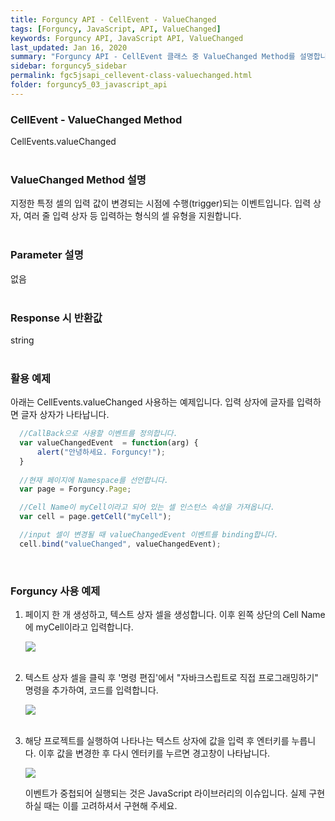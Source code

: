 ```yaml
---
title: Forguncy API - CellEvent - ValueChanged
tags: [Forguncy, JavaScript, API, ValueChanged]
keywords: Forguncy API, JavaScript API, ValueChanged
last_updated: Jan 16, 2020
summary: "Forguncy API - CellEvent 클래스 중 ValueChanged Method를 설명합니다."
sidebar: forguncy5_sidebar
permalink: fgc5jsapi_cellevent-class-valuechanged.html
folder: forguncy5_03_javascript_api
---
```


### CellEvent - ValueChanged Method
CellEvents.valueChanged
<br /><br />

### ValueChanged Method 설명
지정한 특정 셀의 입력 값이 변경되는 시점에 수행(trigger)되는 이벤트입니다. 입력 상자, 여러 줄 입력 상자 등 입력하는 형식의 셀 유형을 지원합니다.
<br /><br />

### Parameter 설명
없음
<br /><br />

### Response 시 반환값
string
<br /><br />

### 활용 예제
아래는 CellEvents.valueChanged 사용하는 예제입니다. 입력 상자에 글자를 입력하면 글자 상자가 나타납니다.
<br />

~~~javascript
  //CallBack으로 사용할 이벤트를 정의합니다.
  var valueChangedEvent  = function(arg) {
      alert("안녕하세요. Forguncy!");
  }
  
  //현재 페이지에 Namespace를 선언합니다.
  var page = Forguncy.Page;

  //Cell Name이 myCell이라고 되어 있는 셀 인스턴스 속성을 가져옵니다.
  var cell = page.getCell("myCell");

  //input 셀이 변경될 때 valueChangedEvent 이벤트를 binding합니다.
  cell.bind("valueChanged", valueChangedEvent);
~~~

<br />

### Forguncy 사용 예제

1. 페이지 한 개 생성하고, 텍스트 상자 셀을 생성합니다. 이후 왼쪽 상단의 Cell Name에 myCell이라고 입력합니다.

    ![]({{site.url}}/images/forguncy5/ex-ss_cellevent-valuechanged01.png)
    <br /><br />

2. 텍스트 상자 셀을 클릭 후 '명령 편집'에서 "자바크스립트로 직접 프로그래밍하기" 명령을 추가하여, 코드를 입력합니다.

    ![]({{site.url}}/images/forguncy5/ex-ss_cellevent-valuechanged02.png)
    <br /><br />

3. 해당 프로젝트를 실행하여 나타나는 텍스트 상자에 값을 입력 후 엔터키를 누릅니다. 이후 값을 변경한 후 다시 엔터키를 누르면 경고창이 나타납니다.

    ![]({{site.url}}/images/forguncy5/ex-ss_cellevent-valuechanged03.gif)

    이벤트가 중첩되어 실행되는 것은 JavaScript 라이브러리의 이슈입니다. 실제 구현하실 때는 이를 고려하셔서 구현해 주세요.
    
<br /><br />
